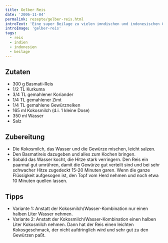 ```yaml
---
title: Gelber Reis
date: '2006-11-04'
permalink: rezepte/gelber-reis.html
introText: 'Eine super Beilage zu vielen imndischen und indonesischen Gerichten.'
introImage: 'gelber-reis'
tags:
  - reis
  - indien
  - indonesien
  - beilage
---
```


## Zutaten

- 300 g Basmati-Reis
- 1/2 TL Kurkuma
- 3/4 TL gemahlener Koriander
- 1/4 TL gemahlener Zimt
- 1/4 TL gemahlene Gewürznelken
- 165 ml Kokosmilch (d.i. 1 kleine Dose)
- 350 ml Wasser
- Salz

## Zubereitung

- Die Kokosmilch, das Wasser und die Gewürze mischen, leicht salzen.
- Den Basmatireis dazugeben und alles zum Kochen bringen.
- Sobald das Wasser kocht, die Hitze stark verringern. Den Reis ein paarmal gut umrühren, damit die Gewürze gut verteilt sind und bei sehr schwacher Hitze zugedeckt 15-20 Minuten garen. Wenn die ganze Flüssigkeit aufgesogen ist, den Topf vom Herd nehmen und noch etwa 10 Minuten quellen lassen.

## Tipps

- Variante 1: Anstatt der Kokosmilch/Wasser-Kombination nur einen halben Liter Wasser nehmen.
- Variante 2: Anstatt der Kokosmilch/Wasser-Kombination einen halben Liter Kokosmilch nehmen. Dann hat der Reis einen leichten Kokosgeschmack, der nicht aufdringlich wird und sehr gut zu den Gewürzen paßt.

